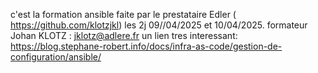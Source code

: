 c'est la formation ansible faite par le prestataire Edler 
( https://github.com/klotzjkl) les 2j 09//04/2025 et 10/04/2025.
formateur Johan KLOTZ : jklotz@adlere.fr
un lien tres interessant: 
https://blog.stephane-robert.info/docs/infra-as-code/gestion-de-configuration/ansible/
